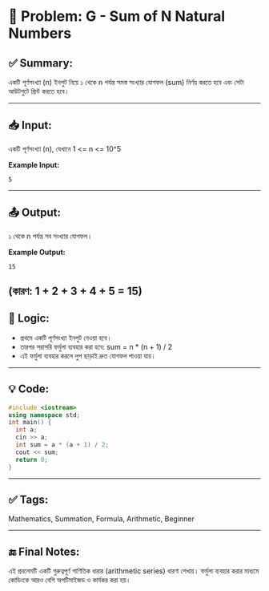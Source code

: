 # 🧩 Problem: G - Sum of N Natural Numbers

## ✅ Summary:
একটি পূর্ণসংখ্যা (n) ইনপুট নিয়ে ১ থেকে n পর্যন্ত সমস্ত সংখ্যার যোগফল (sum) নির্ণয় করতে হবে এবং সেটা আউটপুটে প্রিন্ট করতে হবে।

---

## 📥 Input:
একটি পূর্ণসংখ্যা (n), যেখানে 1 <= n <= 10^5

**Example Input:**

```
5
```
---
## 📤 Output:
১ থেকে n পর্যন্ত সব সংখ্যার যোগফল।

**Example Output:**
```
15
```
(কারণ: 1 + 2 + 3 + 4 + 5 = 15)
---

## 🧠 Logic:
- প্রথমে একটি পূর্ণসংখ্যা ইনপুট নেওয়া হবে।
- তারপর সরাসরি ফর্মুলা ব্যবহার করা হবে:
  sum = n * (n + 1) / 2
- এই ফর্মুলা ব্যবহার করলে লুপ ছাড়াই দ্রুত যোগফল পাওয়া যায়।
---

## 💡 Code:
```cpp
#include <iostream>
using namespace std;
int main() {
  int a;
  cin >> a;
  int sum = a * (a + 1) / 2;
  cout << sum;
  return 0;
}
```

---

## ✅ Tags:
Mathematics, Summation, Formula, Arithmetic, Beginner

---

## 🔚 Final Notes:
এই প্রবলেমটি একটি গুরুত্বপূর্ণ গাণিতিক ধারার (arithmetic series) ধারণা শেখায়।
ফর্মুলা ব্যবহার করার মাধ্যমে কোডিংকে আরও বেশি অপটিমাইজড ও কার্যকর করা হয়।